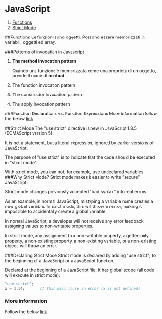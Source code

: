 # JavaScript
1. [Functions](#functions)
2. [Strict Mode](#strict-mode)

##Functions
Le funzioni sono oggetti. Possono essere memorizzati in variabili, oggetti ed array.

###Patterns of invocation in Javascript
 1. **The method invocation pattern**
 
    Quando una funzione è memorizzata come una proprietà di un oggetto, prende il nome di **method** 
 1. The function invocation pattern
 1. The constructor invocation pattern
 1. The apply invocation pattern

###Function Declarations vs. Function Expressions
More information follow the below [link](#https://javascriptweblog.wordpress.com/2010/07/06/function-declarations-vs-function-expressions/)

##Strict Mode
The "use strict" directive is new in JavaScript 1.8.5 (ECMAScript version 5).

It is not a statement, but a literal expression, ignored by earlier versions of JavaScript.

The purpose of "use strict" is to indicate that the code should be executed in "strict mode".

With strict mode, you can not, for example, use undeclared variables.
###Why Strict Mode?
Strict mode makes it easier to write "secure" JavaScript.

Strict mode changes previously accepted "bad syntax" into real errors.

As an example, in normal JavaScript, mistyping a variable name creates a new global variable. In strict mode, this will throw an error, making it impossible to accidentally create a global variable.

In normal JavaScript, a developer will not receive any error feedback assigning values to non-writable properties.

In strict mode, any assignment to a non-writable property, a getter-only property, a non-existing property, a non-existing variable, or a non-existing object, will throw an error.

###Declaring Strict Mode
Strict mode is declared by adding "use strict"; to the beginning of a JavaScript or a JavaScript function.

Declared at the beginning of a JavaScript file, it has global scope (all code will execute in strict mode):
``` Javascript
"use strict";
x = 3.14;       // This will cause an error (x is not defined)
```

### More information
Follow the below  [link](http://www.w3schools.com/js/js_strict.asp) 

